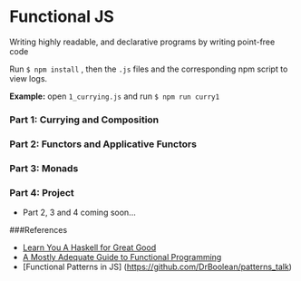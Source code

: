 # Functional JS
Writing highly readable, and declarative programs by writing point-free code

Run `$ npm install`
, then the `.js` files and the corresponding npm script to view logs.

**Example:** open `1_currying.js` and run `$ npm run curry1` 

### Part 1: Currying and Composition

### Part 2: Functors and Applicative Functors

### Part 3: Monads

### Part 4: Project

- Part 2, 3 and 4 coming soon...

###References
- [Learn You A Haskell for Great Good](http://learnyouahaskell.com/chapters)
- [A Mostly Adequate Guide to Functional Programming](https://github.com/MostlyAdequate/mostly-adequate-guide)
- [Functional Patterns in JS] (https://github.com/DrBoolean/patterns_talk)
